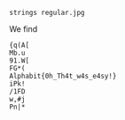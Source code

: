 ```
strings regular.jpg
```

We find 

```
{q(A[
Mb.u
91.W[
FG*(
Alphabit{0h_Th4t_w4s_e4sy!} 
iPk!
/1FD
w,#j
Pn|*

```